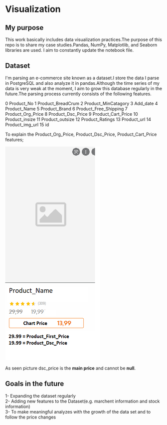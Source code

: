 # Visualization

## My purpose

This work basically includes data visualization practices.The purpose of this repo is to share my case studies.Pandas, NumPy, Matplotlib, and Seaborn libraries are used.
I aim to constantly update the notebook file.

## Dataset

I'm parsing an e-commerce site known as a dataset.I store the data I parse in PostgreSQL and also analyze it in pandas.Although the time series of my data is very weak at the moment, I aim to grow this database regularly in the future.The parsing process currently consists of the following features.

0   Product_No
 1   Product_BreadCrum
 2   Product_MinCatagory
 3   Add_date
 4   Product_Name
 5   Product_Brand
 6   Product_Free_Shipping
 7   Product_Org_Price
 8   Product_Dsc_Price
 9   Product_Cart_Price
 10  Product_insize
 11  Product_outsize
 12  Product_Ratings
 13  Product_url
 14  Product_img_url
 15  id

To explain the Product_Org_Price, Product_Dsc_Price, Product_Cart_Price features;

![](https://github.com/imertekin/Visualization/blob/main/product_cart.png)

As seen picture dsc_price is the **main price** and cannot be **null**.

## Goals in the future

1- Expanding the dataset regularly <br/>
2- Adding new features to the Dataset(e.g. marchent information and stock information)<br/>
3- To make meaningful analyzes with the growth of the data set and to follow the price changes<br/>
